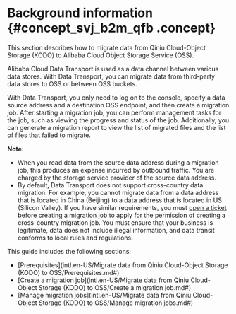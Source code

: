 # Background information {#concept_svj_b2m_qfb .concept}

This section describes how to migrate data from Qiniu Cloud-Object Storage \(KODO\) to Alibaba Cloud Object Storage Service \(OSS\).

Alibaba Cloud Data Transport is used as a data channel between various data stores. With Data Transport, you can migrate data from third-party data stores to OSS or between OSS buckets.

With Data Transport, you only need to log on to the console, specify a data source address and a destination OSS endpoint, and then create a migration job. After starting a migration job, you can perform management tasks for the job, such as viewing the progress and status of the job. Additionally, you can generate a migration report to view the list of migrated files and the list of files that failed to migrate.

**Note:** 

-   When you read data from the source data address during a migration job, this produces an expense incurred by outbound traffic. You are charged by the storage service provider of the source data address.
-   By default, Data Transport does not support cross-country data migration. For example, you cannot migrate data from a data address that is located in China \(Beijing\) to a data address that is located in US \(Silicon Valley\). If you have similar requirements, you must [open a ticket](https://selfservice.console.aliyun.com) before creating a migration job to apply for the permission of creating a cross-country migration job. You must ensure that your business is legitimate, data does not include illegal information, and data transit conforms to local rules and regulations.

This guide includes the following sections:

-   [Prerequisites](intl.en-US/Migrate data from Qiniu Cloud-Object Storage (KODO) to OSS/Prerequisites.md#)
-   [Create a migration job](intl.en-US/Migrate data from Qiniu Cloud-Object Storage (KODO) to OSS/Create a migration job.md#)
-   [Manage migration jobs](intl.en-US/Migrate data from Qiniu Cloud-Object Storage (KODO) to OSS/Manage migration jobs.md#)

